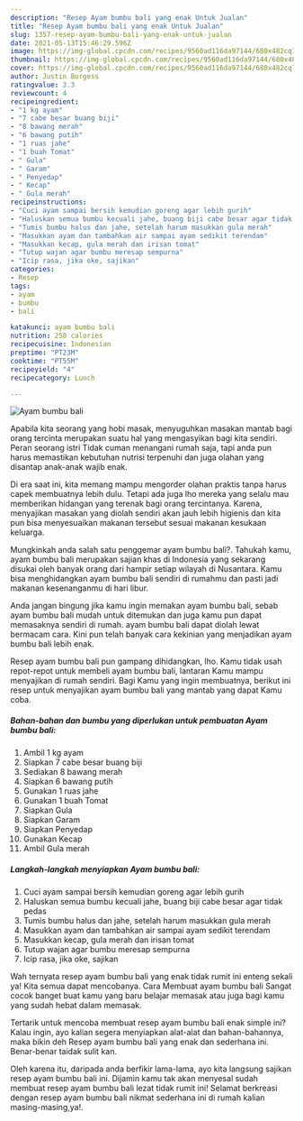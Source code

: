 ```yaml
---
description: "Resep Ayam bumbu bali yang enak Untuk Jualan"
title: "Resep Ayam bumbu bali yang enak Untuk Jualan"
slug: 1357-resep-ayam-bumbu-bali-yang-enak-untuk-jualan
date: 2021-05-13T15:46:29.596Z
image: https://img-global.cpcdn.com/recipes/9560ad116da97144/680x482cq70/ayam-bumbu-bali-foto-resep-utama.jpg
thumbnail: https://img-global.cpcdn.com/recipes/9560ad116da97144/680x482cq70/ayam-bumbu-bali-foto-resep-utama.jpg
cover: https://img-global.cpcdn.com/recipes/9560ad116da97144/680x482cq70/ayam-bumbu-bali-foto-resep-utama.jpg
author: Justin Burgess
ratingvalue: 3.3
reviewcount: 4
recipeingredient:
- "1 kg ayam"
- "7 cabe besar buang biji"
- "8 bawang merah"
- "6 bawang putih"
- "1 ruas jahe"
- "1 buah Tomat"
- " Gula"
- " Garam"
- " Penyedap"
- " Kecap"
- " Gula merah"
recipeinstructions:
- "Cuci ayam sampai bersih kemudian goreng agar lebih gurih"
- "Haluskan semua bumbu kecuali jahe, buang biji cabe besar agar tidak pedas"
- "Tumis bumbu halus dan jahe, setelah harum masukkan gula merah"
- "Masukkan ayam dan tambahkan air sampai ayam sedikit terendam"
- "Masukkan kecap, gula merah dan irisan tomat"
- "Tutup wajan agar bumbu meresap sempurna"
- "Icip rasa, jika oke, sajikan"
categories:
- Resep
tags:
- ayam
- bumbu
- bali

katakunci: ayam bumbu bali 
nutrition: 250 calories
recipecuisine: Indonesian
preptime: "PT23M"
cooktime: "PT55M"
recipeyield: "4"
recipecategory: Lunch

---
```



![Ayam bumbu bali](https://img-global.cpcdn.com/recipes/9560ad116da97144/680x482cq70/ayam-bumbu-bali-foto-resep-utama.jpg)

Apabila kita seorang yang hobi masak, menyuguhkan masakan mantab bagi orang tercinta merupakan suatu hal yang mengasyikan bagi kita sendiri. Peran seorang istri Tidak cuman menangani rumah saja, tapi anda pun harus memastikan kebutuhan nutrisi terpenuhi dan juga olahan yang disantap anak-anak wajib enak.

Di era  saat ini, kita memang mampu mengorder olahan praktis tanpa harus capek membuatnya lebih dulu. Tetapi ada juga lho mereka yang selalu mau memberikan hidangan yang terenak bagi orang tercintanya. Karena, menyajikan masakan yang diolah sendiri akan jauh lebih higienis dan kita pun bisa menyesuaikan makanan tersebut sesuai makanan kesukaan keluarga. 



Mungkinkah anda salah satu penggemar ayam bumbu bali?. Tahukah kamu, ayam bumbu bali merupakan sajian khas di Indonesia yang sekarang disukai oleh banyak orang dari hampir setiap wilayah di Nusantara. Kamu bisa menghidangkan ayam bumbu bali sendiri di rumahmu dan pasti jadi makanan kesenanganmu di hari libur.

Anda jangan bingung jika kamu ingin memakan ayam bumbu bali, sebab ayam bumbu bali mudah untuk ditemukan dan juga kamu pun dapat memasaknya sendiri di rumah. ayam bumbu bali dapat diolah lewat bermacam cara. Kini pun telah banyak cara kekinian yang menjadikan ayam bumbu bali lebih enak.

Resep ayam bumbu bali pun gampang dihidangkan, lho. Kamu tidak usah repot-repot untuk membeli ayam bumbu bali, lantaran Kamu mampu menyajikan di rumah sendiri. Bagi Kamu yang ingin membuatnya, berikut ini resep untuk menyajikan ayam bumbu bali yang mantab yang dapat Kamu coba.

<!--inarticleads1-->

##### Bahan-bahan dan bumbu yang diperlukan untuk pembuatan Ayam bumbu bali:

1. Ambil 1 kg ayam
1. Siapkan 7 cabe besar buang biji
1. Sediakan 8 bawang merah
1. Siapkan 6 bawang putih
1. Gunakan 1 ruas jahe
1. Gunakan 1 buah Tomat
1. Siapkan  Gula
1. Siapkan  Garam
1. Siapkan  Penyedap
1. Gunakan  Kecap
1. Ambil  Gula merah




<!--inarticleads2-->

##### Langkah-langkah menyiapkan Ayam bumbu bali:

1. Cuci ayam sampai bersih kemudian goreng agar lebih gurih
1. Haluskan semua bumbu kecuali jahe, buang biji cabe besar agar tidak pedas
1. Tumis bumbu halus dan jahe, setelah harum masukkan gula merah
1. Masukkan ayam dan tambahkan air sampai ayam sedikit terendam
1. Masukkan kecap, gula merah dan irisan tomat
1. Tutup wajan agar bumbu meresap sempurna
1. Icip rasa, jika oke, sajikan




Wah ternyata resep ayam bumbu bali yang enak tidak rumit ini enteng sekali ya! Kita semua dapat mencobanya. Cara Membuat ayam bumbu bali Sangat cocok banget buat kamu yang baru belajar memasak atau juga bagi kamu yang sudah hebat dalam memasak.

Tertarik untuk mencoba membuat resep ayam bumbu bali enak simple ini? Kalau ingin, ayo kalian segera menyiapkan alat-alat dan bahan-bahannya, maka bikin deh Resep ayam bumbu bali yang enak dan sederhana ini. Benar-benar taidak sulit kan. 

Oleh karena itu, daripada anda berfikir lama-lama, ayo kita langsung sajikan resep ayam bumbu bali ini. Dijamin kamu tak akan menyesal sudah membuat resep ayam bumbu bali lezat tidak rumit ini! Selamat berkreasi dengan resep ayam bumbu bali nikmat sederhana ini di rumah kalian masing-masing,ya!.

